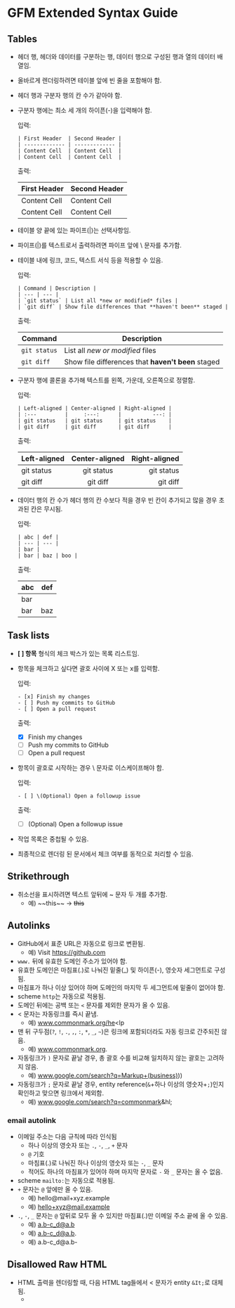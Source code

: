# GFM Extended Syntax Guide

## Tables

- 헤더 행, 헤더와 데이터를 구분하는 행, 데이터 행으로 구성된 행과 열의 데이터 배열임.
- 올바르게 렌더링하려면 테이블 앞에 빈 줄을 포함해야 함.
- 헤더 행과 구분자 행의 칸 수가 같아야 함.
- 구분자 행에는 최소 세 개의 하이픈(-)을 입력해야 함.
  
  입력:
      
      | First Header  | Second Header |
      | ------------- | ------------- |
      | Content Cell  | Content Cell  |
      | Content Cell  | Content Cell  |
    
  출력:
      
    | First Header  | Second Header |
    | ------------- | ------------- |
    | Content Cell  | Content Cell  |
    | Content Cell  | Content Cell  |
    
- 테이블 양 끝에 있는 파이프(|)는 선택사항임.
- 파이프(|)를 텍스트로서 출력하려면 파이프 앞에 \ 문자를 추가함.
- 테이블 내에 링크, 코드, 텍스트 서식 등을 적용할 수 있음.

  입력:

      | Command | Description |
      | --- | --- |
      | `git status` | List all *new or modified* files |
      | `git diff` | Show file differences that **haven't been** staged |
      
  출력:
  
  | Command | Description |
  | --- | --- |
  | `git status` | List all *new or modified* files |
  | `git diff` | Show file differences that **haven't been** staged |
  
- 구분자 행에 콜론을 추가해 텍스트를 왼쪽, 가운데, 오른쪽으로 정렬함.

  입력:
  
      | Left-aligned | Center-aligned | Right-aligned |
      | :---         |     :---:      |          ---: |
      | git status   | git status     | git status    |
      | git diff     | git diff       | git diff      |
      
  출력:
  
  | Left-aligned | Center-aligned | Right-aligned |
  | :---         |     :---:      |          ---: |
  | git status   | git status     | git status    |
  | git diff     | git diff       | git diff      |
  
- 데이터 행의 칸 수가 헤더 행의 칸 수보다 적을 경우 빈 칸이 추가되고 많을 경우 초과된 칸은 무시됨.

  입력:
  
      | abc | def |
      | --- | --- |
      | bar |
      | bar | baz | boo |
      
  출력:
  
  | abc | def |
  | --- | --- |
  | bar |
  | bar | baz | boo |
  
## Task lists

- **[ ] 항목** 형식의 체크 박스가 있는 목록 리스트임.
- 항목을 체크하고 싶다면 괄호 사이에 X 또는 x를 입력함.
  
  입력:
  
      - [x] Finish my changes
      - [ ] Push my commits to GitHub
      - [ ] Open a pull request
  
  출력:
  
  - [x] Finish my changes
  - [ ] Push my commits to GitHub
  - [ ] Open a pull request

- 항목이 괄호로 시작하는 경우 \ 문자로 이스케이프해야 함.

  입력:
  
      - [ ] \(Optional) Open a followup issue
  
  출력:
  
  - [ ] \(Optional) Open a followup issue

- 작업 목록은 중첩될 수 있음.
- 최종적으로 렌더링 된 문서에서 체크 여부를 동적으로 처리할 수 있음.

## Strikethrough

- 취소선을 표시하려면 텍스트 앞뒤에 ~ 문자 두 개를 추가함.
  - 예) \~\~this\~\~ -> ~~this~~

## Autolinks

- GitHub에서 표준 URL은 자동으로 링크로 변환됨.
  - 예) Visit https://github.com
- `www.` 뒤에 유효한 도메인 주소가 있어야 함.
- 유효한 도메인은 마침표(.)로 나눠진 밑줄(\_) 및 하이픈(-), 영숫자 세그먼트로 구성됨.
- 마침표가 하나 이상 있어야 하며 도메인의 마지막 두 세그먼트에 밑줄이 없어야 함. 
- scheme `http`는 자동으로 적용됨.
- 도메인 뒤에는 공백 또는 `<` 문자를 제외한 문자가 올 수 있음.
- < 문자는 자동링크를 즉시 끝냄.
  - 예) www.commonmark.org/he<lp
- 맨 뒤 구두점(`?`, `!`, `.`, `,`, `:`, `*`, `_`, `~`)은 링크에 포함되더라도 자동 링크로 간주되진 않음.
  - 예) www.commonmark.org.
- 자동링크가 `)` 문자로 끝날 경우, 총 괄호 수를 비교해 일치하지 않는 괄호는 고려하지 않음.
  - 예) www.google.com/search?q=Markup+(business)))
- 자동링크가 `;` 문자로 끝날 경우, entity reference(`&`+하나 이상의 영숫자+`;`)인지 확인하고 맞으면 링크에서 제외함.
  - 예) www.google.com/search?q=commonmark&hl;

### email autolink

- 이메일 주소는 다음 규칙에 따라 인식됨
  - 하나 이상의 영숫자 또는 `.`, `-`, `_`, `+` 문자
  - `@` 기호
  - 마침표(.)로 나눠진 하나 이상의 영숫자 또는 `-`, `_` 문자
  - 적어도 하나의 마침표가 있어야 하며 마지막 문자로 `-` 와 `_` 문자는 올 수 없음.
- scheme `mailto:`는 자동으로 적용됨.
- `+` 문자는 `@` 앞에만 올 수 있음.
  - 예) hello@mail+xyz.example    
  - 예) hello+xyz@mail.example
- `.`, `-`, `_` 문자는 `@` 앞뒤로 모두 올 수 있지만 마침표(.)만 이메일 주소 끝에 올 수 있음.
  - 예) a.b-c_d@a.b    
  - 예) a.b-c_d@a.b.    
  - 예) a.b-c_d@a.b-

## Disallowed Raw HTML

- HTML 출력을 렌더링할 때, 다음 HTML tag들에서 < 문자가 entity `&It;`로 대체됨.
  - <title>, <textarea>, <style>, <xmp>, <iframe>, <noembed>, <noframes>, <script>, <plaintext>


## Code Blocks

- 코드 앞뒤에 \`\`\` 문자를 추가해 코드 블록을 만들 수 있음.

  입력:
  
      ```
      function test() {
        console.log("notice the blank line before this function?");
      }
      ```

  출력:
  
  ```
  function test() {
    console.log("notice the blank line before this function?");
  }
  ```

- 언어 식별자를 추가하여 구문 강조 표시(highlighting)를 할 수 있음.

  입력:
  
      ```javascript
      function fancyAlert(arg) {
        if(arg) {
          $.facebox({div:'#foo'})
        }
      }
      ```
  
  출력:
  
  ```javascript
  function fancyAlert(arg) {
    if(arg) {
      $.facebox({div:'#foo'})
    }
  }
  ```
  
